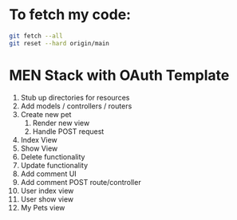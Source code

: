# To fetch my code:
```bash
git fetch --all
git reset --hard origin/main
```

# MEN Stack with OAuth Template

1.  Stub up directories for resources
2.  Add models / controllers / routers
3.  Create new pet
    1.  Render new view
    2.  Handle POST request
4. Index View
5. Show View
6. Delete functionality
7. Update functionality
8. Add comment UI
9. Add comment POST route/controller
10. User index view
11. User show view
12. My Pets view